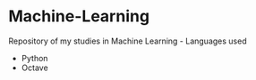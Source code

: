 # Machine-Learning
Repository of my studies in Machine Learning - Languages used
  * Python
  * Octave
